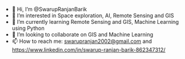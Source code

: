 - 👋 Hi, I’m @SwarupRanjanBarik
- 👀 I’m interested in Space exploration, AI, Remote Sensing and GIS
- 🌱 I’m currently learning Remote Sensing and GIS, Machine Learning using Python
- 💞️ I’m looking to collaborate on GIS and Machine Learning
- 📫 How to reach me: swarupranjan2002@gmail.com and https://www.linkedin.com/in/swarup-ranjan-barik-862347312/

<!---
SwarupRanjanBarik/SwarupRanjanBarik is a ✨ special ✨ repository because its `README.md` (this file) appears on your GitHub profile.
You can click the Preview link to take a look at your changes.
--->
